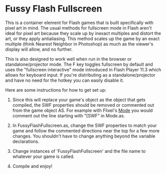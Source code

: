 Fussy Flash Fullscreen
======================

This is a container element for Flash games that is built specifically with pixel art in mind. The usual methods for fullscreen mode in Flash aren't ideal for pixel art because they scale up by inexact multiples and distort the art, or they apply antialiasing. This method scales up the game by an exact multiple (think Nearest Neighbor in Photoshop) as much as the viewer's display will allow, and no further. 

This is also designed to work well when run in the browser or standalone/projector mode. The F key toggles fullscreen by default and uses the "fullscreen interactive" mode introduced in Flash Player 11.3 which allows for keyboard input. If you're distributing as a standalone/projector and have no need for the hotkey you can easily disable it.

Here are some instructions for how to get set up:

1. Since this will replace your game's object as the object that gets compiled, the SWF properties should be removed or commented out from the game object AS. For example with Flixel's [Mode](https://github.com/AdamAtomic/Mode) you would comment out the line starting with "[SWF" in Mode.as.

2. In FussyFlashFullscreen.as, change the SWF properties to match your game and follow the commented directions near the top for a few more changes. You shouldn't have to change anything beyond the variable declarations.

3. Change instances of 'FussyFlashFullscreen' and the file name to whatever your game is called.

4. Compile and enjoy!